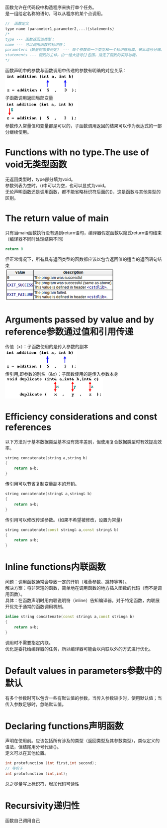 函数允许在代码段中构造程序来执行单个任务。  
是一组给定名称的语句，可以从程序的某个点调用。  
```c++
//  函数定义
type name (parameter1,parameter2,...){statements}
/*
type --- 函数返回值类型；
name --- 可以调用函数的标识符；
parameters（数量视需要而定） --- 每个参数由一个类型和一个标识符组成，彼此逗号分隔。参数的目的是允许从调用函数的位置将参数传给函数；
statements --- 函数的主体。由一组大括号{}包围，指定了函数的实际功能。
*/
```
函数声明中的参数与函数调用中传递的参数有明确的对应关系：  
![](./pics/parameter.png)  
子函数调用返回局部变量  
![](./pics/return.png)  
参数传入常量值和变量都是可以的，子函数调用返回的结果可以作为表达式的一部分继续使用。

# Functions with no type.The use of void无类型函数
无返回类型时，type部分填为void。  
参数列表为空时，()中可以为空，也可以显式为void。  
无论声明函数还是调用函数，都不能省略标识符后面的()，这是函数与其他类型的区别。

# The return value of main
只有当main函数执行没有遇到return语句，编译器假定函数以隐式return语句结束（编译器不同时处理结果不同）
```c++
return 0
```
但正常情况下，所有具有返回类型的函数都应该以包含返回值的适当的返回语句结束  
![](./pics/platforms.png)

# Arguments passed by value and by reference参数通过值和引用传递
传值（x）：子函数使用的是传入参数的副本  
![](./pics/values.png)  
传引用,即参数的别名（&x）：子函数使用的是传入参数本身  
![](./pics/references.png)  

# Efficiency considerations and const references
以下方法对于基本数据类型基本没有效率差别，但使用复合数据类型时有效提高效率。
```c++
string concatenate(string a,string b)
{
    return a+b;
}
```
传引用可以节省复制变量副本的开销。  
```c++
string concatenate(string& a,string& b)
{
    return a+b;
}
```
传引用可以修改传递参数。（如果不希望被修改，设置为常量）
```c++
string concatenate(const string& a,const string& b)
{
    return a+b;
}
```

# Inline functions内联函数
问题：调用函数通常会导致一定的开销（堆叠参数、跳转等等）。  
解决方案：将非常短的函数，简单地在调用函数的地方插入函数的代码（而不是调用函数）。  
具体：在函数声明时用内联说明符（inline）告知编译器，对于特定函数，内联展开优先于通常的函数调用机制。  
```c++
inline string concatenate(const string& a,const string& b)
{
    return a+b;
}
```
调用时不需要指定内联。  
优化是委托给编译器的任务，所以编译器可能会以内联以外的方式进行优化。

# Default values in parameters参数中的默认
有多个参数时可以包含一些有默认值的参数，当传入参数较少时，使用默认值；当传入参数足够时，忽略默认值。

# Declaring functions声明函数
声明在使用前。应该包括所有涉及的类型（返回类型及其参数类型），类似定义的语法，但结尾用分号代替{}。  
定义可以在其他位置。  
```c++
int protofunction (int first,int second);
// 等价于
int protofunction (int,int);
```  
总之尽量写上标识符，增加代码可读性

# Recursivity递归性
函数自己调用自己